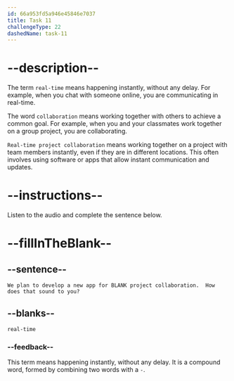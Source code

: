 ```yaml
---
id: 66a953fd5a946e45846e7037
title: Task 11
challengeType: 22
dashedName: task-11
---
```

<!--
AUDIO REFERENCE:
Lisa: We plan to develop a new app for real-time project collaboration.  How does that sound to you?
-->

# --description--

The term `real-time` means happening instantly, without any delay. For example, when you chat with someone online, you are communicating in real-time.

The word `collaboration` means working together with others to achieve a common goal. For example, when you and your classmates work together on a group project, you are collaborating.

`Real-time project collaboration` means working together on a project with team members instantly, even if they are in different locations. This often involves using software or apps that allow instant communication and updates.

# --instructions--

Listen to the audio and complete the sentence below.

# --fillInTheBlank--

## --sentence--

`We plan to develop a new app for BLANK project collaboration.  How does that sound to you?`

## --blanks--

`real-time`

### --feedback--

This term means happening instantly, without any delay. It is a compound word, formed by combining two words with a `-`.
